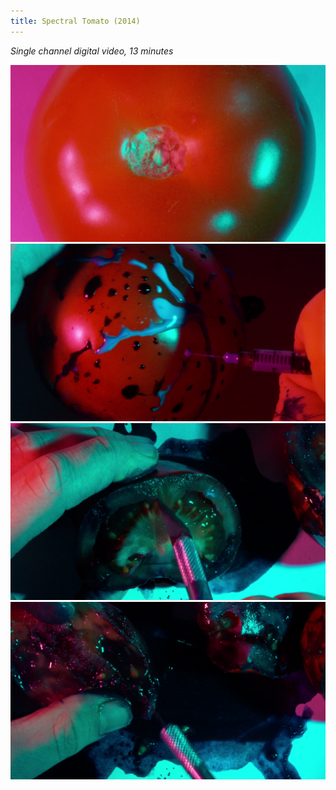 ```yaml
---
title: Spectral Tomato (2014)
---
```


*Single channel digital video, 13 minutes*

<img src="/assets/Spectral Tomato 1.jpg" alt="Spectral Tomato" />

<img src="/assets/Spectral Tomato 2.jpg" alt="Spectral Tomato" />

<img src="/assets/Spectral Tomato 3.jpg" alt="Spectral Tomato" />

<img src="/assets/Spectral Tomato 4.jpg" alt="Spectral Tomato" />